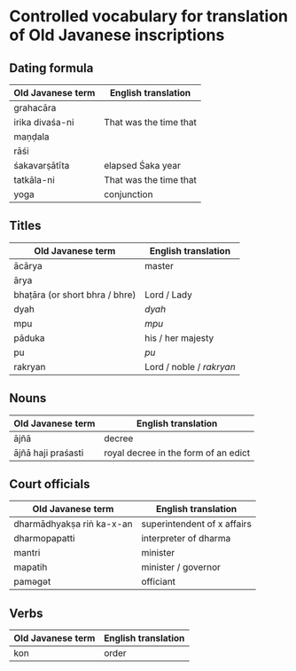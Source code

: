 # Controlled vocabulary for translation of Old Javanese inscriptions

## Dating formula
| Old Javanese term       | English translation    |
|--------------------------------|------------------------|
| grahacāra                       |                  |
| irika divaśa-ni                         |        That was the time that  |
| maṇḍala                         |                  |
| rāśi                         |                  |
| śakavarṣātīta           |         elapsed Śaka year         |
| tatkāla-ni                         |        That was the time that  |
| yoga                         |            conjunction      |

## Titles
| Old Javanese term              | English translation    |
|--------------------------------|------------------------|
| ācārya                         | master                 |
| ārya                           |                        |
| bhaṭāra (or short bhra / bhre) | Lord / Lady            |
| dyah                            | _dyah_                    |
| mpu                            | _mpu_                    |
| pāduka                         | his / her majesty      |
| pu                            | _pu_                    |
| rakryan                        | Lord / noble / _rakryan_ |

## Nouns
| Old Javanese term              | English translation    |
|--------------------------------|------------------------|
| ājñā                         | decree                 |
| ājñā haji praśasti     | royal decree in the form of an edict     |

## Court officials
| Old Javanese term   | English translation         |
|---------------------|-----------------------------|
| dharmādhyakṣa riṅ ka-x-an | superintendent of x affairs |
| dharmopapatti       | interpreter of dharma       |
| mantri              | minister                    |
| mapatih             | minister / governor         |
| paməgət             | officiant                   |

## Verbs 
| Old Javanese term   | English translation         |
|---------------------|-----------------------------|
| kon			| order |

